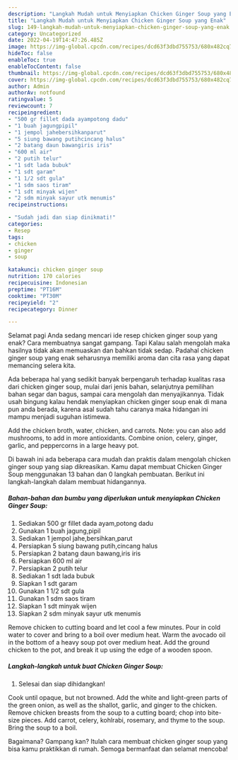 ```yaml
---
description: "Langkah Mudah untuk Menyiapkan Chicken Ginger Soup yang Enak"
title: "Langkah Mudah untuk Menyiapkan Chicken Ginger Soup yang Enak"
slug: 149-langkah-mudah-untuk-menyiapkan-chicken-ginger-soup-yang-enak
category: Uncategorized
date: 2022-04-19T14:47:26.485Z
image: https://img-global.cpcdn.com/recipes/dcd63f3dbd755753/680x482cq70/chicken-ginger-soup-foto-resep-utama.jpg
hideToc: false
enableToc: true
enableTocContent: false
thumbnail: https://img-global.cpcdn.com/recipes/dcd63f3dbd755753/680x482cq70/chicken-ginger-soup-foto-resep-utama.jpg
cover: https://img-global.cpcdn.com/recipes/dcd63f3dbd755753/680x482cq70/chicken-ginger-soup-foto-resep-utama.jpg
author: Admin
authorAv: notfound
ratingvalue: 5
reviewcount: 7
recipeingredient:
- "500 gr fillet dada ayampotong dadu"
- "1 buah jagungpipil"
- "1 jempol jahebersihkanparut"
- "5 siung bawang putihcincang halus"
- "2 batang daun bawangiris iris"
- "600 ml air"
- "2 putih telur"
- "1 sdt lada bubuk"
- "1 sdt garam"
- "1 1/2 sdt gula"
- "1 sdm saos tiram"
- "1 sdt minyak wijen"
- "2 sdm minyak sayur utk menumis"
recipeinstructions:

- "Sudah jadi dan siap dinikmati!"
categories:
- Resep
tags:
- chicken
- ginger
- soup

katakunci: chicken ginger soup 
nutrition: 170 calories
recipecuisine: Indonesian
preptime: "PT16M"
cooktime: "PT30M"
recipeyield: "2"
recipecategory: Dinner

---
```



Selamat pagi Anda sedang mencari ide resep chicken ginger soup yang enak? Cara membuatnya sangat gampang. Tapi Kalau salah mengolah maka hasilnya tidak akan memuaskan dan bahkan tidak sedap. Padahal chicken ginger soup yang enak seharusnya memiliki aroma dan cita rasa yang dapat memancing selera kita.


Ada beberapa hal yang sedikit banyak berpengaruh terhadap kualitas rasa dari chicken ginger soup, mulai dari jenis bahan, selanjutnya pemilihan bahan segar dan bagus, sampai cara mengolah dan menyajikannya. Tidak usah bingung kalau hendak menyiapkan chicken ginger soup enak di mana pun anda berada, karena asal sudah tahu caranya maka hidangan ini mampu menjadi suguhan istimewa.

Add the chicken broth, water, chicken, and carrots. Note: you can also add mushrooms, to add in more antioxidants. Combine onion, celery, ginger, garlic, and peppercorns in a large heavy pot.


Di bawah ini ada beberapa cara mudah dan praktis dalam mengolah chicken ginger soup yang siap dikreasikan. Kamu dapat membuat Chicken Ginger Soup menggunakan 13 bahan dan 0 langkah pembuatan. Berikut ini langkah-langkah dalam membuat hidangannya.

<!--inarticleads1-->

##### Bahan-bahan dan bumbu yang diperlukan untuk menyiapkan Chicken Ginger Soup:

1. Sediakan 500 gr fillet dada ayam,potong dadu
1. Gunakan 1 buah jagung,pipil
1. Sediakan 1 jempol jahe,bersihkan,parut
1. Persiapkan 5 siung bawang putih,cincang halus
1. Persiapkan 2 batang daun bawang,iris iris
1. Persiapkan 600 ml air
1. Persiapkan 2 putih telur
1. Sediakan 1 sdt lada bubuk
1. Siapkan 1 sdt garam
1. Gunakan 1 1/2 sdt gula
1. Gunakan 1 sdm saos tiram
1. Siapkan 1 sdt minyak wijen
1. Siapkan 2 sdm minyak sayur utk menumis


Remove chicken to cutting board and let cool a few minutes. Pour in cold water to cover and bring to a boil over medium heat. Warm the avocado oil in the bottom of a heavy soup pot over medium heat. Add the ground chicken to the pot, and break it up using the edge of a wooden spoon. 

<!--inarticleads2-->

##### Langkah-langkah untuk buat Chicken Ginger Soup:


1. Selesai dan siap dihidangkan!

Cook until opaque, but not browned. Add the white and light-green parts of the green onion, as well as the shallot, garlic, and ginger to the chicken. Remove chicken breasts from the soup to a cutting board; chop into bite-size pieces. Add carrot, celery, kohlrabi, rosemary, and thyme to the soup. Bring the soup to a boil. 

Bagaimana? Gampang kan? Itulah cara membuat chicken ginger soup yang bisa kamu praktikkan di rumah. Semoga bermanfaat dan selamat mencoba!
